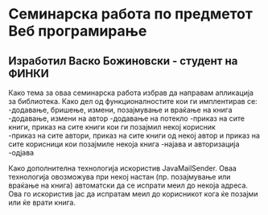 # Семинарска работа по предметот Веб програмирање 

## Изработил Васко Божиновски - студент на ФИНКИ

Како тема за оваа семинарска работа избрав да направам апликација за библиотека. Како дел од функционалностите кои ги имплентирав се:
  -додавање, бришење, измени, позајмување и враќање на книга
  -додавање, измени на автор
  -додавање на потекло
  -приказ на сите книги, приказ на сите книги кои ги позајмил некој корисник  
  -приказ на сите автори, приказ на сите книги од некој автор и приказ на сите корисници кои позајмиле некоја книга 
  -најава и авторизација
  -одјава

Како дополнителна технологија искористив JavaMailSender. Оваа технологија овозможува при некој настан (пр. позајмување или враќање на книга) автоматски да се испрати меил до некоја адреса. Ова го искористив јас да испратам меил до корисникот кога ќе позајми или ќе врати книга.
